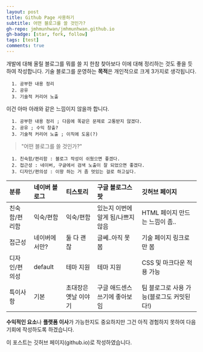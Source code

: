```yaml
---
layout: post
title: Github Page 사용하기
subtitle: 어떤 블로그를 쓸 것인가?
gh-repo: jmhmunhwan/jmhmunhwan.github.io
gh-badge: [star, fork, follow]
tags: [test]
comments: true
---
```


개발에 대해 올릴 블로그를 뭐를 쓸 지 한참 찾아보다 이에 대해 정리하는 것도 좋을 듯 하여 작성합니다.
기술 블로그를 운영하는 **목적**은 개인적으로 크게 3가지로 생각됩니다.
```
  1. 공부한 내용 정리
  2. 공유
  3. 기술적 커리어 노출
```
이건 아마 아래와 같은 느낌이지 않을까 합니다.
```
  1. 공부한 내용 정리 ; 다음에 똑같은 문제로 고통받지 않겠다.
  2. 공유 ; 수익 창출?
  3. 기술적 커리어 노출 ; 이직에 도움(?)
```

>"어떤 블로그를 쓸 것인가?"
```
  1. 친숙함/편리함 : 블로그 작성이 쉬웠으면 좋겠다.
  2. 접근성 : 네이버, 구글에서 검색 노출이 잘 되었으면 좋겠다.
  3. 디자인/편의성 : 이왕 하는 거 좀 멋있는 걸로 하고싶다.
```

|분류| 네이버 블로그 | 티스토리 | 구글 블로그스팟 | 깃허브 페이지 |
|:--- | :--- |:--- | :--- | :--- |
|친숙함/편리함| 익숙/편함 | 익숙/편함 | 있는지 이번에 알게 됨/나쁘지 않음 | HTML 페이지 만드는 느낌이 좀.. |
|접근성| 네이버에서만? | 둘 다 괜찮 | 글쎄..아직 못 봄 | 기술 페이지 링크로만 봄 |
|디자인/편의성| default | 테마 지원 | 테마 지원 | CSS 및 마크다운 적용 가능 |
|특이사항| 기본 | 초대장은 옛날 이야기 | 구글 애드센스 쓰기에 좋아보임 | 팀 블로그로 사용 가능(블로그도 커밋된다!) |

**수익적인 요소**나 **플랫폼 이사**가 가능한지도 중요하지만 그건 아직 경험하지 못하여 다음 기회에 작성하도록 하겠습니다.

이 포스트는 깃허브 페이지(github.io)로 작성하였습니다.
